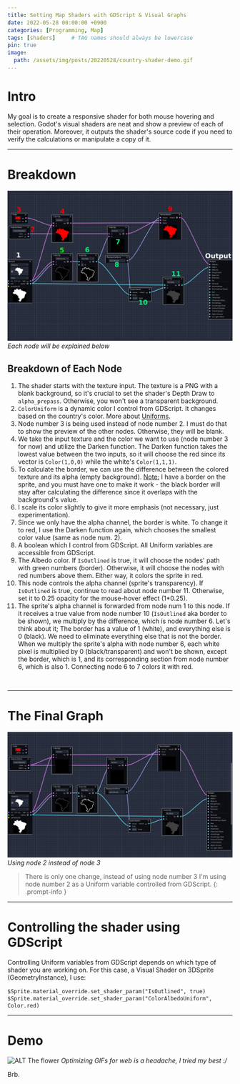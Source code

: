 ```yaml
---
title: Setting Map Shaders with GDScript & Visual Graphs
date: 2022-05-28 00:00:00 +0900
categories: [Programming, Map]
tags: [shaders]     # TAG names should always be lowercase
pin: true
image:
  path: /assets/img/posts/20220528/country-shader-demo.gif
---
```


# Intro
My goal is to create a responsive shader for both mouse hovering and selection. Godot's visual shaders are neat and show a preview of each of their operation. Moreover, it outputs the shader's source code if you need to verify the calculations or manipulate a copy of it.

---
# Breakdown 
![Visual Shader Godot - Country selection](/assets/img/posts/20220528/testing-color.png)
_Each node will be explained below_
<h2>Breakdown of Each Node</h2>
<ol>
<li>
The shader starts with the texture input.
The texture is a PNG with a blank background, so it's crucial to set the shader's Depth Draw to <code>alpha_prepass</code>. Otherwise, you won't see a transparent background.
</li>
<li>
<code>ColorUniform</code> is a dynamic color I control from GDScript. It changes based on the country's color. More about <a href="https://thebookofshaders.com/03/" target="_blank">Uniforms</a>.
</li>
<li>
Node number 3 is being used instead of node number 2. I must do that to show the preview of the other nodes. Otherwise, they will be blank.
</li>
<li>
We take the input texture and the color we want to use (node number 3 for now) and utilize the Darken function. The Darken function takes the lowest value between the two inputs, so it will choose the red since its vector is <code>Color(1,0,0)</code> while the white's <code>Color(1,1,1)</code>.
</li>
<li>
To calculate the border, we can use the difference between the colored texture and its alpha (empty background). <u>Note:</u> I have a border on the sprite, and you must have one to make it work - the black border will stay after calculating the difference since it overlaps with the background's value.
</li>
<li>
I scale its color slightly to give it more emphasis (not necessary, just experimentation).
</li>
<li>
Since we only have the alpha channel, the border is white. To change it to red, I use the Darken function again, which chooses the smallest color value (same as node num. 2).
</li>
<li>
A boolean which I control from GDScript. All Uniform variables are accessible from GDScript.
</li>
<li>
The Albedo color. If <code>IsOutlined</code> is true, it will choose the nodes' path with green numbers (border). Otherwise, it will choose the nodes with red numbers above them. Either way, it colors the sprite in red.
</li>
<li>
This node controls the alpha channel (sprite's transparency). If <code>IsOutlined</code> is true, continue to read about node number 11. Otherwise, set it to 0.25 opacity for the mouse-hover effect (1*0.25).
</li>
<li>
The sprite's alpha channel is forwarded from node num 1 to this node. If it receives a true value from node number 10 (<code>IsOutlined</code> aka border to be shown), we multiply by the difference, which is node number 6. Let's think about it; The border has a value of 1 (white), and everything else is 0 (black).
We need to eliminate everything else that is not the border. When we multiply the sprite's alpha with node number 6, each white pixel is multiplied by 0 (black/transparent) and won't be shown, except the border, which is 1, and its corresponding section from node number 6, which is also 1. Connecting node 6 to 7 colors it with red.
</li>
</ol>
<br />

---

# The Final Graph
![Visual Shader Godot - Country selection, Uniform variable](/assets/img/posts/20220528/uniform-color.png)
_Using node 2 instead of node 3_

> There is only one change, instead of using node number 3 I'm using node number 2 as a Uniform variable controlled from GDScript.
{: .prompt-info } 

---

# Controlling the shader using GDScript
Controlling Uniform variables from GDScript depends on which type of shader you are working on. For this case, a Visual Shader on 3DSprite (GeometryInstance), I use:
```gdscript
$Sprite.material_override.set_shader_param("IsOutlined", true)
$Sprite.material_override.set_shader_param("ColorAlbedoUniform", Color.red)
``` 

---

# Demo
![ALT The flower](/assets/img/posts/20220528/country-shader-demo.gif)
_Optimizing GIFs for web is a headache, I tried my best :/_
<br />

Brb.